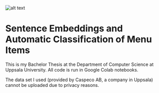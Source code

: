 ![alt text](http://url/to/img.png)
# Sentence Embeddings and Automatic Classification of Menu Items

This is my Bachelor Thesis at the Department of Computer Science at Uppsala University. All code is run in Google Colab notebooks. 

The data set I used (provided by Caspeco AB, a company in Uppsala) cannot be uploaded due to privacy reasons. 
